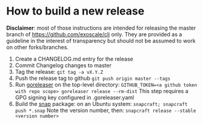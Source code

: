 # How to build a new release

**Disclaimer**: most of those instructions are intended for releasing the master
branch of https://github.com/exoscale/cli only. They are provided as a guideline
in the interest of transparency but should not be assumed to work on other
forks/branches.

1. Create a CHANGELOG.md entry for the release
2. Commit Changelog changes to master
3. Tag the release: `git tag -a vX.Y.Z`
4. Push the release tag to github `git push origin master --tags`
5. Run [goreleaser](https://goreleaser.com/) on the top-level directory: `GITHUB_TOKEN=<a github token with repo scope> goreleaser release --rm-dist`
   This step requires a GPG signing key configured in .goreleaser.yaml
6. Build the [snap](https://snapcraft.io/) package: on an Ubuntu system: `snapcraft; snapcraft push *.snap` Note the version number, then: `snapcraft release --stable <version number>`
